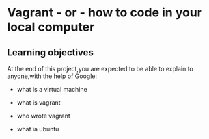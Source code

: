 # Vagrant - or - how to code in your local computer

## Learning objectives

At the end of this project,you are expected to be able to explain to anyone,with the help of Google:

* what is a virtual machine

* what is vagrant

* who wrote vagrant

* what ia ubuntu
